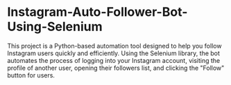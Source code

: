 # Instagram-Auto-Follower-Bot-Using-Selenium
This project is a Python-based automation tool designed to help you follow Instagram users quickly and efficiently. Using the Selenium library, the bot automates the process of logging into your Instagram account, visiting the profile of another user, opening their followers list, and clicking the "Follow" button for users.
